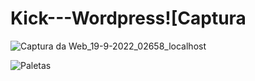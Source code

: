 # Kick---Wordpress![Captura

![Captura da Web_19-9-2022_02658_localhost](https://user-images.githubusercontent.com/99447073/190945343-e96af93b-b4be-44d1-8eb8-bb91bcdb2266.jpeg)

![Paletas](https://user-images.githubusercontent.com/99447073/190945890-604f9042-1c5d-45b7-b243-4e7ed8932eda.jpg)
